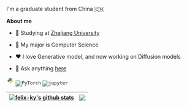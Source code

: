 I'm a graduate student from China 🇨🇳

**About me**

- 🏫 Studying at [Zhejiang University](https://www.zju.edu.cn/)

- 📑 My major is Computer Science

- ❤️ I love Generative model, and now working on Diffusion models

- 💬 Ask anything [here](https://github.com/felix-ky/felix-ky/issues)

<code><img height="20" alt="python" src="https://raw.githubusercontent.com/github/explore/80688e429a7d4ef2fca1e82350fe8e3517d3494d/topics/python/python.png"></code>
<code><img height="20" alt="PyTorch" src="https://avatars.githubusercontent.com/u/21003710?s=200&v=4"></code>
<code><img height="20" alt="jupyter" src="https://avatars.githubusercontent.com/u/7388996?s=200&v=4"></code>




| <a href="https://github.com/felix-ky"><img align="center" src="https://github-readme-stats-gold-eta-26.vercel.app/api?username=felix-ky&show_icons=true&theme=buefy&hide_border=true&count_private=true&include_orgs=true&role=OWNER,COLLABORATOR" alt="felix-ky's github stats" /></a> | <a href="https://github.com/felix-ky"><img align="center" src="https://github-readme-stats-gold-eta-26.vercel.app/api/top-langs/?username=felix-ky&theme=buefy&hide_border=true&layout=compact&hide=java,CSS&include_orgs=true&role=OWNER,COLLABORATOR" /></a> |
| ------------- | ------------- |

<br />
<br />
